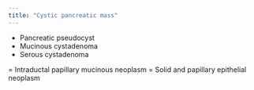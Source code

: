 ```yaml
---
title: "Cystic pancreatic mass"
---
```

- Pancreatic pseudocyst
- Mucinous cystadenoma
- Serous cystadenoma

= Intraductal papillary mucinous neoplasm
= Solid and papillary epithelial neoplasm

